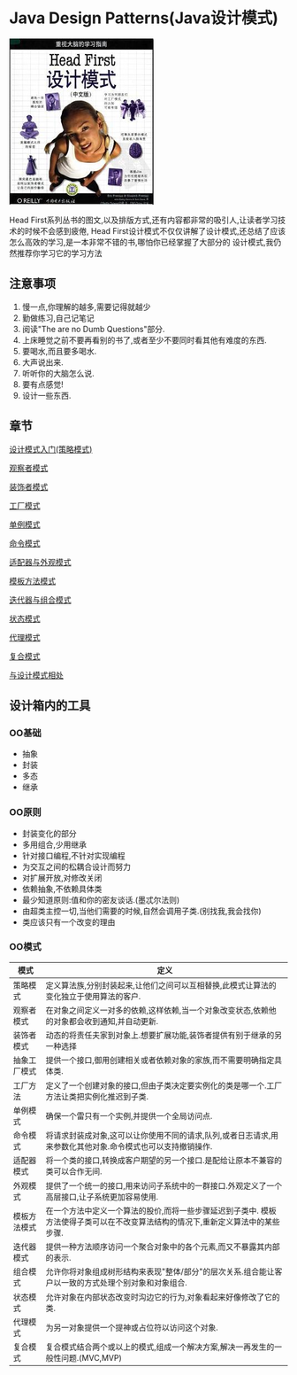 # Java Design Patterns(Java设计模式)
![Conver](/img/conver.jpg)

Head First系列丛书的图文,以及排版方式,还有内容都非常的吸引人,让读者学习技术的时候不会感到疲倦,
Head First设计模式不仅仅讲解了设计模式,还总结了应该怎么高效的学习,是一本非常不错的书,哪怕你已经掌握了大部分的
设计模式,我仍然推荐你学习它的学习方法

## 注意事项
1. 慢一点,你理解的越多,需要记得就越少
2. 勤做练习,自己记笔记
3. 阅读"The are no Dumb Questions"部分.
4. 上床睡觉之前不要再看别的书了,或者至少不要同时看其他有难度的东西.
5. 要喝水,而且要多喝水.
6. 大声说出来.
7. 听听你的大脑怎么说.
8. 要有点感觉!
9. 设计一些东西.

## 章节
[设计模式入门(策略模式)](/code/src/main/java/com/siyehua/chapter1)

[观察者模式](/code/src/main/java/com/siyehua/chapter2)

[装饰者模式](/code/src/main/java/com/siyehua/chapter3)

[工厂模式](/code/src/main/java/com/siyehua/chapter4)

[单例模式](/code/src/main/java/com/siyehua/chapter5)

[命令模式](/code/src/main/java/com/siyehua/chapter6)

[适配器与外观模式](/code/src/main/java/com/siyehua/chapter7)

[模板方法模式](/code/src/main/java/com/siyehua/chapter8)

[迭代器与组合模式](/code/src/main/java/com/siyehua/chapter9)

[状态模式](/code/src/main/java/com/siyehua/chapter10)

[代理模式](/code/src/main/java/com/siyehua/chapter11)

[复合模式](/code/src/main/java/com/siyehua/chapter12)

[与设计模式相处](/code/src/main/java/com/siyehua/chapter13)

## 设计箱内的工具
### OO基础
 * 抽象
 * 封装
 * 多态
 * 继承

### OO原则
 * 封装变化的部分
 * 多用组合,少用继承
 * 针对接口编程,不针对实现编程
 * 为交互之间的松耦合设计而努力
 * 对扩展开放,对修改关闭
 * 依赖抽象,不依赖具体类
 * 最少知道原则:值和你的密友谈话.(墨忒尔法则)
 * 由超类主控一切,当他们需要的时候,自然会调用子类.(别找我,我会找你)
 * 类应该只有一个改变的理由

### OO模式
模式|定义
---|---
策略模式|定义算法族,分别封装起来,让他们之间可以互相替换,此模式让算法的变化独立于使用算法的客户.
观察者模式|在对象之间定义一对多的依赖,这样依赖,当一个对象改变状态,依赖他的对象都会收到通知,并自动更新.
装饰者模式|动态的将责任夫家到对象上.想要扩展功能,装饰者提供有别于继承的另一种选择
抽象工厂模式|提供一个接口,御用创建相关或者依赖对象的家族,而不需要明确指定具体类.
工厂方法|定义了一个创建对象的接口,但由子类决定要实例化的类是哪一个.工厂方法让类把实例化推迟到子类.
单例模式|确保一个雷只有一个实例,并提供一个全局访问点.
命令模式|将请求封装成对象,这可以让你使用不同的请求,队列,或者日志请求,用来参数化其他对象.命令模式也可以支持撤销操作.
适配器模式|将一个类的接口,转换成客户期望的另一个接口.是配给让原本不兼容的类可以合作无间.
外观模式|提供了一个统一的接口,用来访问子系统中的一群接口.外观定义了一个高层接口,让子系统更加容易使用.
模板方法模式|在一个方法中定义一个算法的股价,而将一些步骤延迟到子类中. 模板方法使得子类可以在不改变算法结构的情况下,重新定义算法中的某些步骤.
迭代器模式|提供一种方法顺序访问一个聚合对象中的各个元素,而又不暴露其内部的表示.
组合模式|允许你将对象组成树形结构来表现"整体/部分"的层次关系.组合能让客户以一致的方式处理个别对象和对象组合.
状态模式|允许对象在内部状态改变时沟边它的行为,对象看起来好像修改了它的类.
代理模式|为另一对象提供一个提神或占位符以访问这个对象.
复合模式|复合模式结合两个或以上的模式,组成一个解决方案,解决一再发生的一般性问题.(MVC,MVP)






